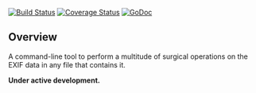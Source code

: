 [![Build Status](https://travis-ci.org/dsoprea/go-exif-knife.svg?branch=master)](https://travis-ci.org/dsoprea/go-exif-knife)
[![Coverage Status](https://coveralls.io/repos/github/dsoprea/go-exif-knife/badge.svg?branch=master)](https://coveralls.io/github/dsoprea/go-exif-knife?branch=master)
[![GoDoc](https://godoc.org/github.com/dsoprea/go-exif-knife?status.svg)](https://godoc.org/github.com/dsoprea/go-exif-knife)

## Overview

A command-line tool to perform a multitude of surgical operations on the EXIF data in any file that contains it.

**Under active development.**
